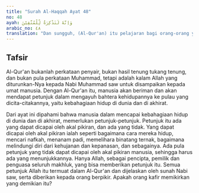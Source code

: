 ```yaml
---
title: "Surah Al-Haqqah Ayat 48"
no: 48
ayah: وَاِنَّهٗ لَتَذْكِرَةٌ لِّلْمُتَّقِيْنَ 
arabic_no: ٤٨
translation: "Dan sungguh, (Al-Qur'an) itu pelajaran bagi orang-orang yang bertakwa. "
---
```


## Tafsir

Al-Qur'an bukanlah perkataan penyair, bukan hasil tenung tukang tenung, dan bukan pula perkataan Muhammad, tetapi adalah kalam Allah yang diturunkan-Nya kepada Nabi Muhammad saw untuk disampaikan kepada umat manusia. Dengan Al-Qur'an itu, manusia akan beriman dan akan mendapat petunjuk dalam mengayuh bahtera kehidupannya ke pulau yang dicita-citakannya, yaitu kebahagiaan hidup di dunia dan di akhirat.

Dari ayat ini dipahami bahwa manusia dalam mencapai kebahagiaan hidup di dunia dan di akhirat, memerlukan petunjuk-petunjuk. Petunjuk itu ada yang dapat dicapai oleh akal pikiran, dan ada yang tidak. Yang dapat dicapai oleh akal pikiran ialah seperti bagaimana cara mereka hidup, mencari nafkah, menanam padi, memelihara binatang ternak, bagaimana melindungi diri dari kehujanan dan kepanasan, dan sebagainya. Ada pula petunjuk yang tidak dapat dicapai oleh akal pikiran manusia, sehingga harus ada yang menunjukkannya. Hanya Allah, sebagai pencipta, pemilik dan penguasa seluruh makhluk, yang bisa memberikan petunjuk itu. Semua petunjuk Allah itu termuat dalam Al-Qur'an dan dijelaskan oleh sunah Nabi saw, serta diberikan kepada orang berpikir. Apakah orang kafir memikirkan yang demikian itu?